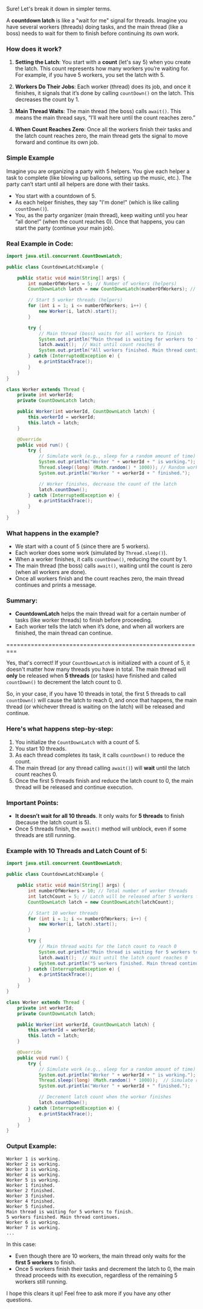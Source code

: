 Sure! Let's break it down in simpler terms.

A **countdown latch** is like a "wait for me" signal for threads. Imagine you have several workers (threads) doing
tasks, and the main thread (like a boss) needs to wait for them to finish before continuing its own work.

### How does it work?

1. **Setting the Latch**: You start with a **count** (let's say 5) when you create the latch. This count represents how
   many workers you’re waiting for. For example, if you have 5 workers, you set the latch with 5.

2. **Workers Do Their Jobs**: Each worker (thread) does its job, and once it finishes, it signals that it’s done by
   calling `countDown()` on the latch. This decreases the count by 1.

3. **Main Thread Waits**: The main thread (the boss) calls `await()`. This means the main thread says, “I’ll wait here
   until the count reaches zero.”

4. **When Count Reaches Zero**: Once all the workers finish their tasks and the latch count reaches zero, the main
   thread gets the signal to move forward and continue its own job.

### Simple Example

Imagine you are organizing a party with 5 helpers. You give each helper a task to complete (like blowing up balloons,
setting up the music, etc.). The party can’t start until all helpers are done with their tasks.

* You start with a countdown of 5.
* As each helper finishes, they say "I'm done!" (which is like calling `countDown()`).
* You, as the party organizer (main thread), keep waiting until you hear “all done!” (when the count reaches 0). Once
  that happens, you can start the party (continue your main job).

### Real Example in Code:

```java
import java.util.concurrent.CountDownLatch;

public class CountdownLatchExample {

    public static void main(String[] args) {
        int numberOfWorkers = 5; // Number of workers (helpers)
        CountDownLatch latch = new CountDownLatch(numberOfWorkers); // Set count to 5

        // Start 5 worker threads (helpers)
        for (int i = 1; i <= numberOfWorkers; i++) {
            new Worker(i, latch).start();
        }

        try {
            // Main thread (boss) waits for all workers to finish
            System.out.println("Main thread is waiting for workers to finish.");
            latch.await();  // Wait until count reaches 0
            System.out.println("All workers finished. Main thread continues.");
        } catch (InterruptedException e) {
            e.printStackTrace();
        }
    }
}

class Worker extends Thread {
    private int workerId;
    private CountDownLatch latch;

    public Worker(int workerId, CountDownLatch latch) {
        this.workerId = workerId;
        this.latch = latch;
    }

    @Override
    public void run() {
        try {
            // Simulate work (e.g., sleep for a random amount of time)
            System.out.println("Worker " + workerId + " is working.");
            Thread.sleep((long) (Math.random() * 1000)); // Random work time
            System.out.println("Worker " + workerId + " finished.");

            // Worker finishes, decrease the count of the latch
            latch.countDown();
        } catch (InterruptedException e) {
            e.printStackTrace();
        }
    }
}
```

### What happens in the example?

* We start with a count of 5 (since there are 5 workers).
* Each worker does some work (simulated by `Thread.sleep()`).
* When a worker finishes, it calls `countDown()`, reducing the count by 1.
* The main thread (the boss) calls `await()`, waiting until the count is zero (when all workers are done).
* Once all workers finish and the count reaches zero, the main thread continues and prints a message.

### Summary:

* **CountdownLatch** helps the main thread wait for a certain number of tasks (like worker threads) to finish before
  proceeding.
* Each worker tells the latch when it’s done, and when all workers are finished, the main thread can continue.

=========================================================

Yes, that's correct! If your `CountDownLatch` is initialized with a count of 5, it doesn't matter how many threads you
have in total. The main thread will **only** be released when **5 threads** (or tasks) have finished and called
`countDown()` to decrement the latch count to 0.

So, in your case, if you have 10 threads in total, the first 5 threads to call `countDown()` will cause the latch to
reach 0, and once that happens, the main thread (or whichever thread is waiting on the latch) will be released and
continue.

### Here's what happens step-by-step:

1. You initialize the `CountDownLatch` with a count of 5.
2. You start 10 threads.
3. As each thread completes its task, it calls `countDown()` to reduce the count.
4. The main thread (or any thread calling `await()`) will **wait** until the latch count reaches 0.
5. Once the first 5 threads finish and reduce the latch count to 0, the main thread will be released and continue
   execution.

### Important Points:

* **It doesn’t wait for all 10 threads**. It only waits for **5 threads** to finish (because the latch count is 5).
* Once 5 threads finish, the `await()` method will unblock, even if some threads are still running.

### Example with 10 Threads and Latch Count of 5:

```java
import java.util.concurrent.CountDownLatch;

public class CountdownLatchExample {

    public static void main(String[] args) {
        int numberOfWorkers = 10; // Total number of worker threads
        int latchCount = 5; // Latch will be released after 5 workers finish
        CountDownLatch latch = new CountDownLatch(latchCount);

        // Start 10 worker threads
        for (int i = 1; i <= numberOfWorkers; i++) {
            new Worker(i, latch).start();
        }

        try {
            // Main thread waits for the latch count to reach 0
            System.out.println("Main thread is waiting for 5 workers to finish.");
            latch.await();  // Wait until the latch count reaches 0
            System.out.println("5 workers finished. Main thread continues.");
        } catch (InterruptedException e) {
            e.printStackTrace();
        }
    }
}

class Worker extends Thread {
    private int workerId;
    private CountDownLatch latch;

    public Worker(int workerId, CountDownLatch latch) {
        this.workerId = workerId;
        this.latch = latch;
    }

    @Override
    public void run() {
        try {
            // Simulate work (e.g., sleep for a random amount of time)
            System.out.println("Worker " + workerId + " is working.");
            Thread.sleep((long) (Math.random() * 1000));  // Simulate random work time
            System.out.println("Worker " + workerId + " finished.");

            // Decrement latch count when the worker finishes
            latch.countDown();
        } catch (InterruptedException e) {
            e.printStackTrace();
        }
    }
}
```

### Output Example:

```plaintext
Worker 1 is working.
Worker 2 is working.
Worker 3 is working.
Worker 4 is working.
Worker 5 is working.
Worker 1 finished.
Worker 2 finished.
Worker 3 finished.
Worker 4 finished.
Worker 5 finished.
Main thread is waiting for 5 workers to finish.
5 workers finished. Main thread continues.
Worker 6 is working.
Worker 7 is working.
...
```

In this case:

* Even though there are 10 workers, the main thread only waits for the **first 5 workers** to finish.
* Once 5 workers finish their tasks and decrement the latch to 0, the main thread proceeds with its execution,
  regardless of the remaining 5 workers still running.

I hope this clears it up! Feel free to ask more if you have any other questions.
